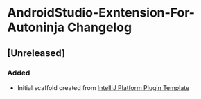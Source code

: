 <!-- Keep a Changelog guide -> https://keepachangelog.com -->

# AndroidStudio-Exntension-For-Autoninja Changelog

## [Unreleased]
### Added
- Initial scaffold created from [IntelliJ Platform Plugin Template](https://github.com/JetBrains/intellij-platform-plugin-template)
